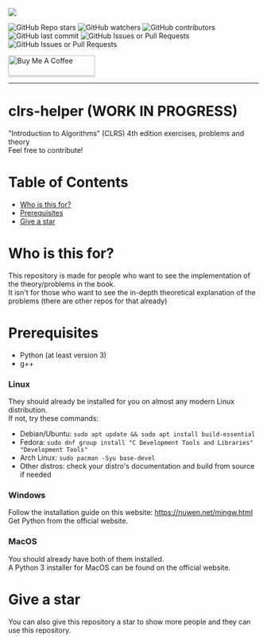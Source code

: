 <img src="https://github.com/s0lder/clrs-helper/blob/main/cover-repo.png?raw=true">

<img alt="GitHub Repo stars" src="https://img.shields.io/github/stars/s0lder/clrs-helper?style=flat"> <img alt="GitHub watchers" src="https://img.shields.io/github/watchers/s0lder/clrs-helper?style=flat"> <img alt="GitHub contributors" src="https://img.shields.io/github/contributors/s0lder/clrs-helper"> <img alt="GitHub last commit" src="https://img.shields.io/github/last-commit/s0lder/clrs-helper"> <img alt="GitHub Issues or Pull Requests" src="https://img.shields.io/github/issues-closed/s0lder/clrs-helper"> <img alt="GitHub Issues or Pull Requests" src="https://img.shields.io/github/issues-pr-closed/s0lder/clrs-helper">

<a href="https://www.buymeacoffee.com/gbraad" target="_blank"><img src="https://www.buymeacoffee.com/assets/img/custom_images/orange_img.png" alt="Buy Me A Coffee" style="height: 41px !important;width: 174px !important;box-shadow: 0px 3px 2px 0px rgba(190, 190, 190, 0.5) !important;-webkit-box-shadow: 0px 3px 2px 0px rgba(190, 190, 190, 0.5) !important;" ></a>

---

# clrs-helper (WORK IN PROGRESS)
"Introduction to Algorithms" (CLRS) 4th edition exercises, problems and theory
<br>
Feel free to contribute!

# Table of Contents
- [Who is this for?](#who-is-this-for)
- [Prerequisites](#prerequisites)
- [Give a star](#give-a-star)

# Who is this for?

This repository is made for people who want to see the implementation of the theory/problems in the book.
<br>
It isn't for those who want to see the in-depth theoretical explanation of the problems (there are other repos for that already)

# Prerequisites
- Python (at least version 3)
- g++

### Linux
They should already be installed for you on almost any modern Linux distribution.
<br>
If not, try these commands:

- Debian/Ubuntu: `sudo apt update && sudo apt install build-essential`
- Fedora: `sudo dnf group install "C Development Tools and Libraries" "Development Tools"`
- Arch Linux: `sudo pacman -Syu base-devel`
- Other distros: check your distro's documentation and build from source if needed

### Windows
Follow the installation guide on this website: https://nuwen.net/mingw.html
<br>
Get Python from the official website.

### MacOS
You should already have both of them installed.
<br>
A Python 3 installer for MacOS can be found on the official website.

# Give a star
You can also give this repository a star to show more people and they can use this repository.